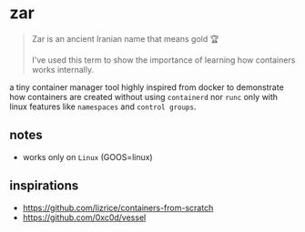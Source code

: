 # zar

> Zar is an ancient Iranian name that means gold 🏆
>
> I've used this term to show the importance of learning how containers works internally.

a tiny container manager tool highly inspired from docker to demonstrate how containers are created without using `containerd` nor `runc` only with linux features like `namespaces` and `control groups`.

## notes

- works only on `Linux` (GOOS=linux)

## inspirations

- <https://github.com/lizrice/containers-from-scratch>
- <https://github.com/0xc0d/vessel>
